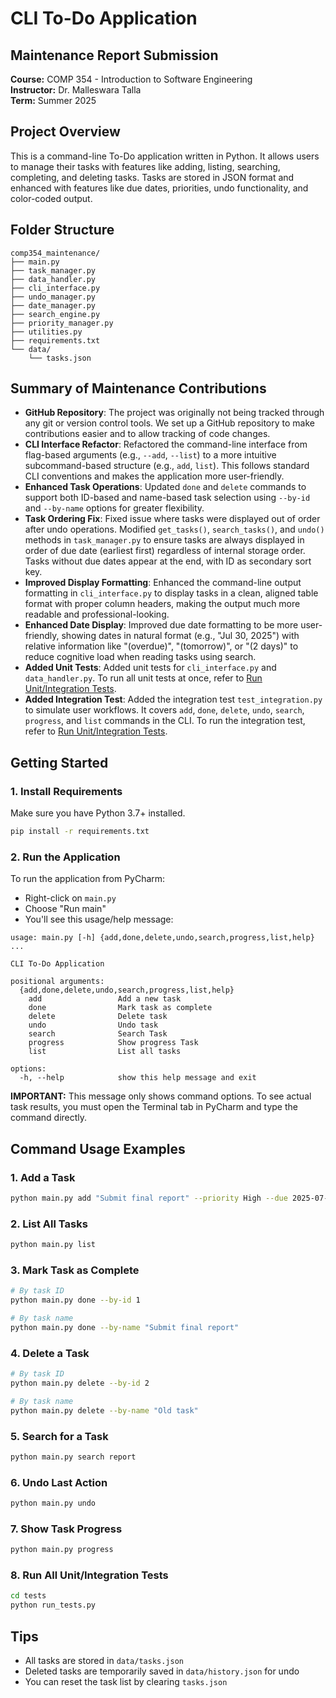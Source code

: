 # CLI To-Do Application

## Maintenance Report Submission

**Course:** COMP 354 - Introduction to Software Engineering  
**Instructor:** Dr. Malleswara Talla  
**Term:** Summer 2025

## Project Overview

This is a command-line To-Do application written in Python. It allows users to manage their tasks with features like adding, listing, searching, completing, and deleting tasks. Tasks are stored in JSON format and enhanced with features like due dates, priorities, undo functionality, and color-coded output.

## Folder Structure

```
comp354_maintenance/
├── main.py
├── task_manager.py
├── data_handler.py
├── cli_interface.py
├── undo_manager.py
├── date_manager.py
├── search_engine.py
├── priority_manager.py
├── utilities.py
├── requirements.txt
└── data/
    └── tasks.json
```

## Summary of Maintenance Contributions

- **GitHub Repository**: The project was originally not being tracked through any git or version control tools. We set up a GitHub repository to make contributions easier and to allow tracking of code changes.
- **CLI Interface Refactor**: Refactored the command-line interface from flag-based arguments (e.g., `--add`, `--list`) to a more intuitive subcommand-based structure (e.g., `add`, `list`). This follows standard CLI conventions and makes the application more user-friendly.
- **Enhanced Task Operations**: Updated `done` and `delete` commands to support both ID-based and name-based task selection using `--by-id` and `--by-name` options for greater flexibility.
- **Task Ordering Fix**: Fixed issue where tasks were displayed out of order after undo operations. Modified `get_tasks()`, `search_tasks()`, and `undo()` methods in `task_manager.py` to ensure tasks are always displayed in order of due date (earliest first) regardless of internal storage order. Tasks without due dates appear at the end, with ID as secondary sort key.
- **Improved Display Formatting**: Enhanced the command-line output formatting in `cli_interface.py` to display tasks in a clean, aligned table format with proper column headers, making the output much more readable and professional-looking.
- **Enhanced Date Display**: Improved due date formatting to be more user-friendly, showing dates in natural format (e.g., "Jul 30, 2025") with relative information like "(overdue)", "(tomorrow)", or "(2 days)" to reduce cognitive load when reading tasks using search.
- **Added Unit Tests**: Added unit tests for `cli_interface.py` and `data_handler.py`. To run all unit tests at once, refer to [Run Unit/Integration Tests](#8-run-all-unitintegration-tests).
- **Added Integration Test**: Added the integration test `test_integration.py` to simulate user workflows. It covers `add`, `done`, `delete`, `undo`, `search`, `progress`, and `list` commands in the CLI. To run the integration test, refer to [Run Unit/Integration Tests](#8-run-all-unitintegration-tests).

## Getting Started

### 1. Install Requirements

Make sure you have Python 3.7+ installed.

```bash
pip install -r requirements.txt
```

### 2. Run the Application

To run the application from PyCharm:

- Right-click on `main.py`
- Choose "Run main"
- You'll see this usage/help message:

```
usage: main.py [-h] {add,done,delete,undo,search,progress,list,help} ...

CLI To-Do Application

positional arguments:
  {add,done,delete,undo,search,progress,list,help}
    add                 Add a new task
    done                Mark task as complete
    delete              Delete task
    undo                Undo task
    search              Search Task
    progress            Show progress Task
    list                List all tasks

options:
  -h, --help            show this help message and exit
```

**IMPORTANT:** This message only shows command options. To see actual task results, you must open the Terminal tab in PyCharm and type the command directly.

## Command Usage Examples

### 1. Add a Task

```bash
python main.py add "Submit final report" --priority High --due 2025-07-15
```

### 2. List All Tasks

```bash
python main.py list
```

### 3. Mark Task as Complete

```bash
# By task ID
python main.py done --by-id 1

# By task name
python main.py done --by-name "Submit final report"
```

### 4. Delete a Task

```bash
# By task ID
python main.py delete --by-id 2

# By task name
python main.py delete --by-name "Old task"
```

### 5. Search for a Task

```bash
python main.py search report
```

### 6. Undo Last Action

```bash
python main.py undo
```

### 7. Show Task Progress

```bash
python main.py progress
```

### 8. Run All Unit/Integration Tests

```bash
cd tests
python run_tests.py
```

## Tips

- All tasks are stored in `data/tasks.json`
- Deleted tasks are temporarily saved in `data/history.json` for undo
- You can reset the task list by clearing `tasks.json`
